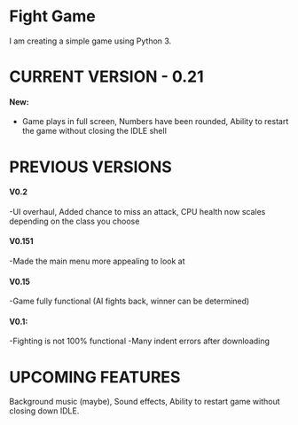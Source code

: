 # Fight Game
I am creating a simple game using Python 3.

# CURRENT VERSION - 0.21
#### New:
- Game plays in full screen, Numbers have been rounded, Ability to restart the game without closing the IDLE shell

# PREVIOUS VERSIONS
#### V0.2
-UI overhaul, Added chance to miss an attack, CPU health now scales depending on the class you choose

#### V0.151
-Made the main menu more appealing to look at

#### V0.15
-Game fully functional (AI fights back, winner can be determined)

#### V0.1:
-Fighting is not 100% functional
-Many indent errors after downloading

# UPCOMING FEATURES
Background music (maybe), Sound effects, Ability to restart game without closing down IDLE.
